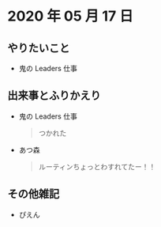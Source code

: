 # 2020 年 05 月 17 日

## やりたいこと

- 鬼の Leaders 仕事

## 出来事とふりかえり

- 鬼の Leaders 仕事
  > つかれた
- あつ森
  > ルーティンちょっとわすれてたー！！

## その他雑記

- ぴえん

